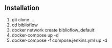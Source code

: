 ## Installation
1. git clone ...
2. cd biblioflow
3. docker network create biblioflow_default
4. docker-compose up -d
5. docker-compose -f compose.jenkins.yml up -d
